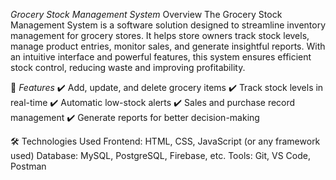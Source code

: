 *Grocery Stock Management System*
Overview
The Grocery Stock Management System is a software solution designed to streamline inventory management for grocery stores. It helps store owners track stock levels, manage product entries, monitor sales, and generate insightful reports. With an intuitive interface and powerful features, this system ensures efficient stock control, reducing waste and improving profitability.

🚀 *Features*
✔️ Add, update, and delete grocery items
✔️ Track stock levels in real-time
✔️ Automatic low-stock alerts
✔️ Sales and purchase record management
✔️ Generate reports for better decision-making

🛠 Technologies Used
Frontend: HTML, CSS, JavaScript (or any framework used)
Database: MySQL, PostgreSQL, Firebase, etc.
Tools: Git, VS Code, Postman
